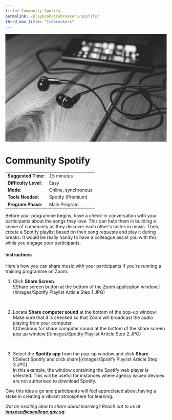 ```yaml
---
title: Community Spotify
permalink: /playbook/icebreakers/spotify/
third_nav_title: "Icebreakers"
---
```


![Music](/images/music.jpg)
# Community Spotify  

|                       |                     |
|-----------------------|---------------------|
| **Suggested Time:**   | 15 minutes          |
| **Difficulty Level:** | Easy                |
| **Mode:**             | Online, synchronous |
| **Tools Needed:**     | Spotify (Premium)   |
| **Program Phase:**    | Main Program        |

Before your programme begins, have a check-in conversation with your participants about the songs they love. This can help them in building a sense of community as they discover each other's tastes in music.  Then, create a Spotify playlist based on their song requests and play it during breaks. It would be really handy to have a colleague assist you with this while you engage your participants.  
  
#### Instructions  
Here's how you can share music with your participants if you're running a training programme on Zoom: 
  1. Click **Share Screen**.  
  ![Share screen button at the bottom of the Zoom application window.](/images/Spotify Playlist Article Step 1.JPG)  
  <br/>  
  
  2. Locate **Share computer sound** at the bottom of the pop-up window. Make sure that it is checked so that Zoom will broadcast the audio playing from your computer.  
  ![Checkbox for share computer sound at the bottom of the share screen pop up window.](/images/Spotify Playlist Article Step 2.JPG)  
  <br/>  
  
  3. Select the **Spotify app** from the pop-up window and click **Share**.  
  ![Select Spotify and click share](/images/Spotify Playlist Article Step 3.JPG)  
  In this example, the window containing the Spotify web player is selected. This will be useful for instances where agency issued devices are not authorised to download Spotify.  

Give this idea a go and participants will feel appreciated about having a stake in creating a vibrant atmosphere for learning.  
  
*Got an exciting idea to share about learning? Reach out to us at **innxcsc@cscollege.gov.sg**.*
